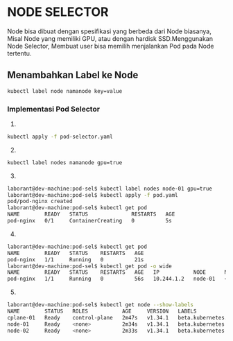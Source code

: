 # NODE SELECTOR 
Node bisa dibuat dengan spesifikasi yang berbeda dari Node biasanya, Misal Node yang memiliki GPU, atau dengan hardisk SSD.Menggunakan Node Selector, Membuat user bisa memilih menjalankan Pod pada Node tertentu.

## Menambahkan Label ke Node
```bash
kubectl label node namanode key=value
```
### Implementasi Pod Selector
1.
```bash
kubectl apply -f pod-selector.yaml
```
2.
```bash
kubectl label nodes namanode gpu=true
```

3.
```bash
laborant@dev-machine:pod-sel$ kubectl label nodes node-01 gpu=true
laborant@dev-machine:pod-sel$ kubectl apply -f pod.yaml 
pod/pod-nginx created
laborant@dev-machine:pod-sel$ kubectl get pod
NAME        READY   STATUS              RESTARTS   AGE
pod-nginx   0/1     ContainerCreating   0          5s
```

4.
```bash
laborant@dev-machine:pod-sel$ kubectl get pod
NAME        READY   STATUS    RESTARTS   AGE
pod-nginx   1/1     Running   0          21s
laborant@dev-machine:pod-sel$ kubectl get pod -o wide
NAME        READY   STATUS    RESTARTS   AGE   IP           NODE      NOMINATED NODE   READINESS GATES
pod-nginx   1/1     Running   0          56s   10.244.1.2   node-01   <none>           <none>
```

5.
```bash
laborant@dev-machine:pod-sel$ kubectl get node --show-labels
NAME        STATUS   ROLES           AGE     VERSION   LABELS
cplane-01   Ready    control-plane   2m47s   v1.34.1   beta.kubernetes.io/arch=amd64,beta.kubernetes.io/os=linux,kubernetes.io/arch=amd64,kubernetes.io/hostname=cplane-01,kubernetes.io/os=linux,node-role.kubernetes.io/control-plane=,node.kubernetes.io/exclude-from-external-load-balancers=
node-01     Ready    <none>          2m34s   v1.34.1   beta.kubernetes.io/arch=amd64,beta.kubernetes.io/os=linux,gpu=true,kubernetes.io/arch=amd64,kubernetes.io/hostname=node-01,kubernetes.io/os=linux
node-02     Ready    <none>          2m33s   v1.34.1   beta.kubernetes.io/arch=amd64,beta.kubernetes.io/os=linux,kubernetes.io/arch=amd64,kubernetes.io/hostname=node-02,kubernetes.io/os=linux
```